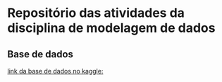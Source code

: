 # Repositório das atividades da disciplina de modelagem de dados

## Base de dados
[link da base de dados no kaggle:](https://www.kaggle.com/datasets/mlippo/car-accidents-in-brazil-2017-2023?select=accidents_2017_to_2023_portugues.csv)